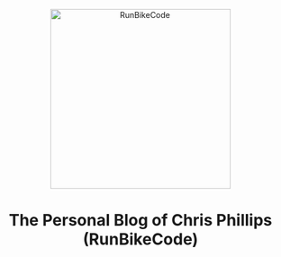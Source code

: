 <p align="center">
  <a href="https://runbikecode.com">
    <img alt="RunBikeCode" src="https://www.runbikecode.com/static/62f095c682441b18a610dacdbaaa8dd5/8ed64/athlete.jpg" width="320" />
  </a>
</p>
<h1 align="center">
  The Personal Blog of Chris Phillips (RunBikeCode) 
</h1>
